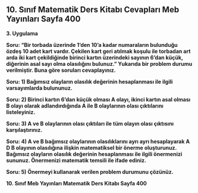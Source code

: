 ## 10. Sınıf Matematik Ders Kitabı Cevapları Meb Yayınları Sayfa 400

**3. Uygulama**

**Soru: “Bir torbada üzerinde 1’den 10’a kadar numaraların bulunduğu özdeş 10 adet kart vardır. Çekilen kart geri atılmak koşulu ile torbadan art arda iki kart çekildiğinde birinci kartın üzerindeki sayının 6’dan küçük, diğerinin asal sayı olma olasılığını bulunuz.” Yukarıda bir problem durumu verilmiştir. Buna göre soruları cevaplayınız.**

**Soru: 1) Bağımsız olayların olasılık değerinin hesaplanması ile ilgili varsayımlarda bulununuz.**

**Soru: 2) Birinci kartın 6’dan küçük olması A olayı, ikinci kartın asal olması B olayı olarak adlandırdığında A ile B olaylarının olası çıktılarını listeleyiniz.**

**Soru: 3) A ve B olaylarının olası çıktıları ile tüm olayın olası çıktısını karşılaştırınız.**

**Soru: 4) A ve B bağımsız olaylarının olasılıklarını ayrı ayrı hesaplayarak A D B olayının olasılığına ilişkin matematiksel bir önerme oluşturunuz. Bağımsız olayların olasılık değerinin hesaplanması ile ilgili önermenizi sununuz. Önermenizi matematik temsili ile ifade ediniz.**

**Soru: 5) Önermeyi kullanarak verilen problem durumunu çözünüz.**

**10. Sınıf Meb Yayınları Matematik Ders Kitabı Sayfa 400**